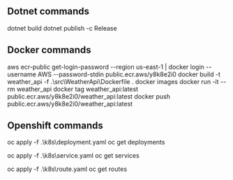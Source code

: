 
## Dotnet commands

dotnet build
dotnet publish -c Release


## Docker commands

aws ecr-public get-login-password --region us-east-1 | docker login --username AWS --password-stdin public.ecr.aws/y8k8e2i0
docker build -t weather_api -f .\src\WeatherApi\Dockerfile .
docker images
docker run -it --rm weather_api
docker tag weather_api:latest public.ecr.aws/y8k8e2i0/weather_api:latest
docker push public.ecr.aws/y8k8e2i0/weather_api:latest

## Openshift commands

oc apply -f .\k8s\deployment.yaml
oc get deployments

oc apply -f .\k8s\service.yaml
oc get services

oc apply -f .\k8s\route.yaml
oc get routes